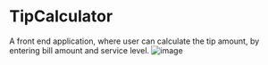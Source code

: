 # TipCalculator
A front end application, where user can calculate the tip amount, by entering bill amount and service level.
![image](https://user-images.githubusercontent.com/88556839/143781760-95222b2c-33d2-4b72-a7ee-b94a4f59ed6f.png)
